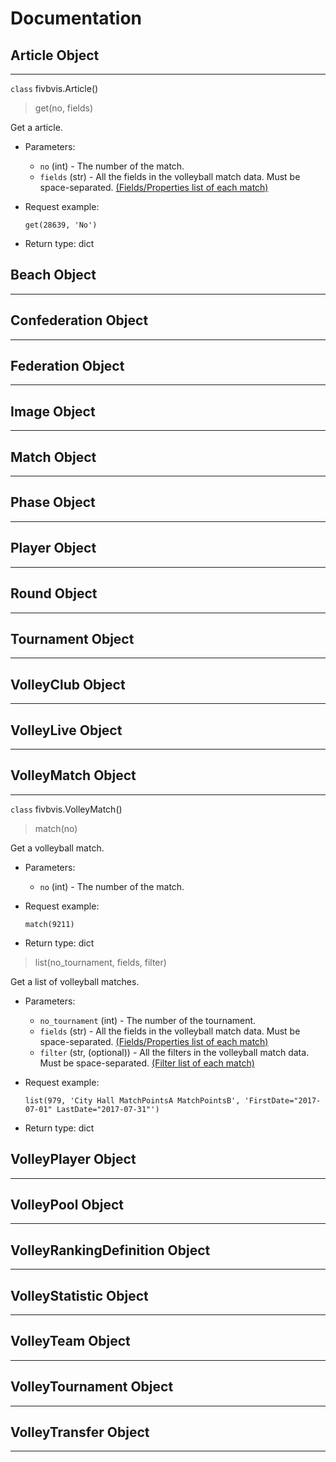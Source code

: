 # Documentation

## Article Object
----

`class` fivbvis.Article()

>get(no, fields)

Get a article.

- Parameters:
    - `no` (int) - The number of the match.
    - `fields` (str) - All the fields in the volleyball match data. Must be space-separated. [(Fields/Properties list of each match)](https://www.fivb.org/VisSDK/VisWebService/#VolleyMatch.html)

- Request example:

    `get(28639, 'No')`

- Return type:	dict

## Beach Object
----

## Confederation Object
----

## Federation Object
----

## Image Object
----

## Match Object
----

## Phase Object
----

## Player Object
----

## Round Object
----

## Tournament Object
----

## VolleyClub Object
----

## VolleyLive Object
----

## VolleyMatch Object
----

`class` fivbvis.VolleyMatch()

>match(no)

Get a volleyball match.

- Parameters:
    - `no` (int) - The number of the match.

- Request example:

    `match(9211)`

- Return type:	dict

>list(no_tournament, fields, filter)

Get a list of volleyball matches.

- Parameters:
    - `no_tournament` (int) - The number of the tournament.
    - `fields` (str) - All the fields in the volleyball match data. Must be space-separated. [(Fields/Properties list of each match)](https://www.fivb.org/VisSDK/VisWebService/#VolleyMatch.html)
    - `filter` (str, (optional)) - All the filters in the volleyball match data. Must be space-separated. [(Filter list of each match)](https://www.fivb.org/VisSDK/VisWebService/VolleyMatchFilter.html)

- Request example:

    `list(979, 'City Hall MatchPointsA MatchPointsB', 'FirstDate="2017-07-01" LastDate="2017-07-31"')`

- Return type:	dict

## VolleyPlayer Object
----

## VolleyPool Object
----

## VolleyRankingDefinition Object
----

## VolleyStatistic Object
----

## VolleyTeam Object
----

## VolleyTournament Object
----

## VolleyTransfer Object
----